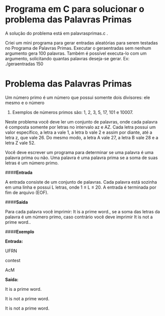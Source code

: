 # Programa em C para solucionar o problema das Palavras Primas

A solução do problema está em palavrasprimas.c .

Criei um mini programa para gerar entradas aleatórias para serem testadas no Programa de Palavras Primas.
Executar o geraentradas sem nenhum argumento gera 100 palavras.
Também é possível executa-lo com um argumento, solicitando quantas palavras deseja-se gerar.
Ex: ./geraentradas 150


# Problema das Palavras Primas

Um número primo é um número que possui somente dois divisores: ele mesmo e o número
1. Exemplos de números primos são: 1, 2, 3, 5, 17, 101 e 10007.

Neste problema você deve ler um conjunto de palavras, onde cada palavra é composta
somente por letras no intervalo a­z e A­Z. Cada letra possui um valor específico, a letra a
vale 1, a letra b vale 2 e assim por diante, até a letra z, que vale 26. Do mesmo modo, a letra
A vale 27, a letra B vale 28 e a letra Z vale 52.

Você deve escrever um programa para determinar se uma palavra é uma palavra prima ou
não. Uma palavra é uma palavra prima se a soma de suas letras é um número primo.


####**Entrada**

A entrada consiste de um conjunto de palavras. Cada palavra está sozinha em uma linha e
possui L letras, onde 1 ≤ L ≤ 20. A entrada é terminada por fim de arquivo (EOF).

####**Saída**

Para cada palavra você imprimir: It is a prime word., se a soma das letras da palavra é um número primo, caso contrário você deve imprimir It is not a prime word..

####**Exemplo**

**Entrada:**

UFRN

contest

AcM

**Saída:**

It is a prime word.

It is not a prime word.

It is not a prime word.

